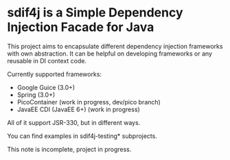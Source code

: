 sdif4j is a Simple Dependency Injection Facade for Java
======

This project aims to encapsulate different dependency injection frameworks with own abstraction.
It can be helpful on developing frameworks or any reusable in DI context code.

Currently supported frameworks:
* Google Guice (3.0+)
* Spring (3.0+)
* PicoContainer (work in progress, dev/pico branch)
* JavaEE CDI (JavaEE 6+) (work in progress)

All of it support JSR-330, but in different ways.

You can find examples in sdif4j-testing* subprojects.

This note is incomplete, project in progress.
